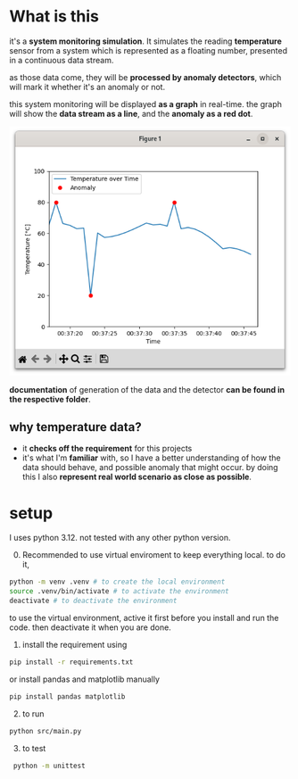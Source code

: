 # What is this

it's a **system monitoring simulation**. It simulates the reading **temperature** sensor from a system which is represented as a floating number, presented in a continuous data stream.

as those data come, they will be **processed by anomaly detectors**, which will mark it whether it's an anomaly or not.

this system monitoring will be displayed **as a graph** in real-time. the graph will show the **data stream as a line**, and the **anomaly as a red dot**.

![alt text](image.png)

**documentation** of generation of the data and the detector **can be found in the respective folder**.
## why temperature data?
- it **checks off the requirement** for this projects
- it's what I'm **familiar** with, so I have a better understanding of how the data should behave, and possible anomaly that might occur. by doing this I also **represent real world scenario as close as possible**.
# setup

I uses python 3.12. not tested with any other python version.

0. Recommended to use virtual enviroment to keep everything local. to do it,

```bash
python -m venv .venv # to create the local environment
source .venv/bin/activate # to activate the environment
deactivate # to deactivate the environment
```

to use the virtual environment, active it first before you install and run the code. then deactivate it when you are done.

1. install the requirement using

```bash
pip install -r requirements.txt 
```
or install pandas and matplotlib manually

```bash
pip install pandas matplotlib
```

2. to run

```bash
python src/main.py
```

3. to test

```bash
 python -m unittest
```

